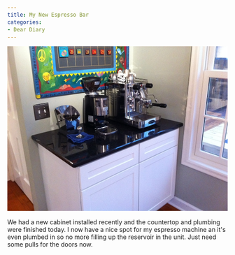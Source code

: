 ```yaml
---
title: My New Espresso Bar
categories:
- Dear Diary
---
```


![](/assets/posts/2011/my-new-espresso-bar.jpg)
  



We had a new cabinet installed recently and the countertop and plumbing were finished today. I now have a nice spot for my espresso machine an it's even plumbed in so no more filling up the reservoir in the unit. Just need some pulls for the doors now.
